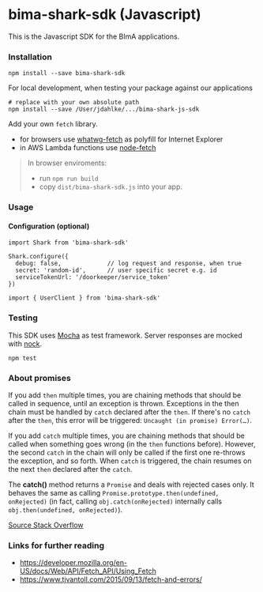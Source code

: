 # bima-shark-sdk (Javascript)

This is the Javascript SDK for the BImA applications.


### Installation

```
npm install --save bima-shark-sdk
```

For local development, when testing your package against our applications
```
# replace with your own absolute path
npm install --save /User/jdahlke/.../bima-shark-js-sdk
```


Add your own `fetch` library.

* for browsers use [whatwg-fetch](https://www.npmjs.com/package/whatwg-fetch) as polyfill for Internet Explorer
* in AWS Lambda functions use [node-fetch](https://www.npmjs.com/package/node-fetch)

> In browser enviroments:
> - run `npm run build`
> - copy ` dist/bima-shark-sdk.js ` into your app.

### Usage

#### Configuration (optional)

```
import Shark from 'bima-shark-sdk'

Shark.configure({
  debug: false,             // log request and response, when true
  secret: 'random-id',      // user specific secret e.g. id
  serviceTokenUrl: '/doorkeeper/service_token'
})

import { UserClient } from 'bima-shark-sdk'
```

### Testing

This SDK uses [Mocha](https://mochajs.org/) as test framework. Server responses are mocked with [nock](https://www.npmjs.com/package/nock).

```
npm test
```


### About promises

If you add `then` multiple times, you are chaining methods that should be called in sequence, until an exception is thrown.
Exceptions in the then chain must be handled by `catch` declared after the `then`. If there's no `catch` after the `then`, this error will be triggered: `Uncaught (in promise) Error(…)`.

If you add `catch` multiple times, you are chaining methods that should be called when something goes wrong (in the `then` functions before).
However, the second `catch` in the chain will only be called if the first one re-throws the exception, and so forth.
When `catch` is triggered, the chain resumes on the next `then` declared after the `catch`.

The **catch()** method returns a `Promise` and deals with rejected cases only. It behaves the same as calling `Promise.prototype.then(undefined, onRejected)`
(in fact, calling `obj.catch(onRejected)` internally calls `obj.then(undefined, onRejected)`).

[Source Stack Overflow](https://stackoverflow.com/questions/34222818/how-does-the-catch-work-in-a-native-promise-chain)


### Links for further reading

* https://developer.mozilla.org/en-US/docs/Web/API/Fetch_API/Using_Fetch
* https://www.tjvantoll.com/2015/09/13/fetch-and-errors/
